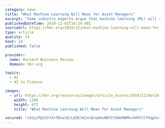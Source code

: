```yaml
---
category: news
title: "What Machine Learning Will Mean for Asset Managers"
excerpt: "Some industry experts argue that machine learning (ML) will reverse an increasing trend toward ... events if they are not closely related to past trends, such as the 2008 financial crisis. In these cases, investment professionals must make judgments ..."
publishedDateTime: 2019-12-03T14:24:00Z
sourceUrl: https://hbr.org/2019/12/what-machine-learning-will-mean-for-asset-managers
type: article
quality: 24
heat: 24
published: false

provider:
  name: Harvard Business Review
  domain: hbr.org

topics:
  - AI
  - AI in Finance

images:
  - url: https://hbr.org/resources/images/article_assets/2019/12/Dec19_03_516601884.jpg
    width: 1200
    height: 675
    title: "What Machine Learning Will Mean for Asset Managers"

secured: "c41yzPpCGf+X+TBve58/LQ3KlWjncB/wbmsND5YtENeRWMhs4VRYlCf9qpSvIIk3tLRN5aSl+AksYnotbHgfCqIMqBCYMxOG0MHBQGdGQbBNCgr+0MrQ7/uS407ry3DvbMBazTg14nnWvnawi6iEReaPRq+ceTxh6ahd4o1IikBeMA4J3o0Yrgigql4cdJ3Nj72OmIxxYtlmYpsGlmu3md/k0+DaqUT0nBthUjsGkKDNZdIuNwxBxFdRVRZUJ6rhUWFPVYY/Rzfgll+Gy6ARvQ==;DEcBMmWYtI0Cf5laCsH/bw=="
---
```


